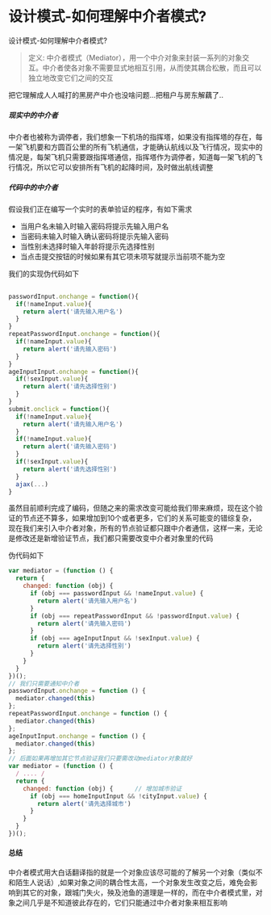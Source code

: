 # 设计模式-如何理解中介者模式?

设计模式-如何理解中介者模式?

> 定义: 中介者模式（Mediator），用一个中介对象来封装一系列的对象交互。中介者使各对象不需要显式地相互引用，从而使其耦合松散，而且可以独立地改变它们之间的交互

把它理解成人人喊打的黑房产中介也没啥问题...把租户与房东解藕了..

##### 现实中的中介者

中介者也被称为调停者，我们想象一下机场的指挥塔，如果没有指挥塔的存在，每一架飞机要和方圆百公里的所有飞机通信，才能确认航线以及飞行情况，现实中的情况是，每架飞机只需要跟指挥塔通信，指挥塔作为调停者，知道每一架飞机的飞行情况，所以它可以安排所有飞机的起降时间，及时做出航线调整

##### 代码中的中介者

假设我们正在编写一个实时的表单验证的程序，有如下需求

- 当用户名未输入时输入密码将提示先输入用户名
- 当密码未输入时输入确认密码将提示先输入密码
- 当性别未选择时输入年龄将提示先选择性别
- 当点击提交按钮的时候如果有其它项未项写就提示当前项不能为空

我们的实现伪代码如下

```js
  
passwordInput.onchange = function(){
  if(!nameInput.value){
    return alert('请先输入用户名')
  }
}
repeatPasswordInput.onchange = function(){
  if(!nameInput.value){
    return alert('请先输入密码')
  } 
}
ageInputInput.onchange = function(){
  if(!sexInput.value){
    return alert('请先选择性别')
  }
}
submit.onclick = function(){
  if(!nameInput.value){
    return alert('请先输入用户名')
  }
  if(!nameInput.value){
    return alert('请先输入密码')
  }
  if(!sexInput.value){
    return alert('请先选择性别')
  }
  ajax(...)
}
```

虽然目前顺利完成了编码，但随之来的需求改变可能给我们带来麻烦，现在这个验证的节点还不算多，如果增加到10个或者更多，它们的关系可能变的错综复杂，现在我们来引入中介者对象，所有的节点验证都只跟中介者通信，这样一来，无论是修改还是新增验证节点，我们都只需要改变中介者对象里的代码

伪代码如下

```js
var mediator = (function () {
  return {
    changed: function (obj) {
      if (obj === passwordInput && !nameInput.value) {
        return alert('请先输入用户名')
      }
      if (obj === repeatPasswordInput && !passwordInput.value) {
        return alert('请先输入密码')
      }
      if (obj === ageInputInput && !sexInput.value) {
        return alert('请先选择性别')
      }
    }
  }
})();
// 我们只需要通知中介者
passwordInput.onchange = function () {
  mediator.changed(this)
};
repeatPasswordInput.onchange = function () {
  mediator.changed(this)
};
ageInputInput.onchange = function () {
  mediator.changed(this)
};
// 后面如果再增加其它节点验证我们只要需改动mediator对象就好
var mediator = (function () {
  / .... /
  return {
    changed: function (obj) {      // 增加城市验证      
      if (obj === homeInputInput && !cityInput.value) {
        return alert('请先选择城市')
      }
    }
  }
})();
```

#### 总结

中介者模式用大白话翻译指的就是一个对象应该尽可能的了解另一个对象（类似不和陌生人说话）,如果对象之间的耦合性太高，一个对象发生改变之后，难免会影响到其它的对象，跟城门失火，殃及池鱼的道理是一样的，而在中介者模式里，对象之间几乎是不知道彼此存在的，它们只能通过中介者对象来相互影响